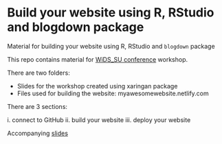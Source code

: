 # Build your website using R, RStudio and blogdown package

Material for building your website using R, RStudio and `blogdown` package

This repo contains material for [WiDS_SU conference](https://widssubotica.netlify.com/) workshop.

There are two folders:
-	Slides for the workshop created using xaringan package
-	Files used for building the website: myawesomewebsite.netlify.com

There are 3 sections: 

i.	connect to GitHub
ii.	build your website
iii.	deploy your website

Accompanying [slides](https://tanjakec.github.io/WiDS/Blogdown_WS_Slides/blogdown_workshop.html)
